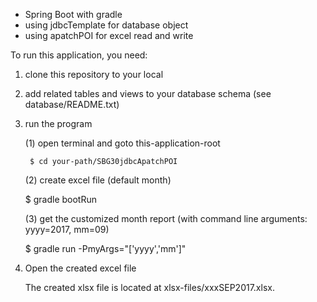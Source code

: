- Spring Boot with gradle
- using jdbcTemplate for database object
- using apatchPOI for excel read and write

To run this application, you need:
1. clone this repository to your local
2. add related tables and views to your database schema (see database/README.txt)
3. run the program

   (1)  open terminal and goto this-application-root
   
   		$ cd your-path/SBG30jdbcApatchPOI
   		
   (2)  create excel file (default month)
     
     $ gradle bootRun
     
   (3)  get the customized month report (with command line arguments: yyyy=2017, mm=09)
   
	 $ gradle run -PmyArgs="['yyyy','mm']"

4. Open the created excel file

   The created xlsx file is located at xlsx-files/xxxSEP2017.xlsx.
